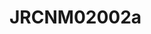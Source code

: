 # JRCNM02002a
<a name="material" />
<script type="application/ld+json">

  {
    "@context": "https://schema.org/",
    "@type": "ChemicalSubstance",
    "http://purl.org/dc/terms/conformsTo":
      {
        "@type": "CreativeWork",
        "@id": "https://bioschemas.org/profiles/ChemicalSubstance/0.4-RELEASE/"
      },
    "@id": "https://egonw.github.io/nanowiki/nanowiki384.html#material",
    "name": "JRCNM02002a",
    "sameAs: "http://127.0.0.1/mediawiki/index.php/Special:URIResolver/JRCNM02002a"
  }
</script>

